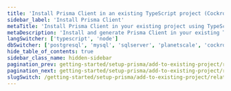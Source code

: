 ```yaml
---
title: 'Install Prisma Client in an existing TypeScript project (CockroachDB)'
sidebar_label: 'Install Prisma Client'
metaTitle: 'Install Prisma Client in your existing project using TypeScript and CockroachDB'
metaDescription: 'Install and generate Prisma Client in your existing TypeScript and CockroachDB project'
langSwitcher: ['typescript', 'node']
dbSwitcher: ['postgresql', 'mysql', 'sqlserver', 'planetscale', 'cockroachdb']
hide_table_of_contents: true
sidebar_class_name: hidden-sidebar
pagination_prev: getting-started/setup-prisma/add-to-existing-project/relational-databases/baseline-your-database-typescript-cockroachdb
pagination_next: getting-started/setup-prisma/add-to-existing-project/relational-databases/querying-the-database-typescript-cockroachdb
slugSwitch: /getting-started/setup-prisma/add-to-existing-project/relational-databases/install-prisma-client-
---
```


<!-- InstallPrismaClient -->
